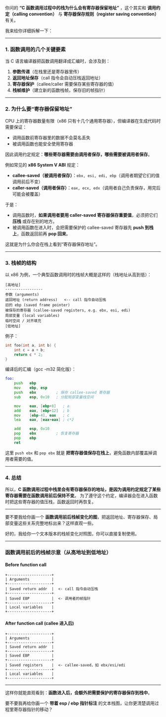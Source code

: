 你问的 **“C 函数调用过程中的栈为什么会有寄存器保留地址”** ，这个其实和 **调用约定（calling convention）** 与 **寄存器保存规则（register saving convention）** 有关。

我来给你详细拆解一下：

---

### 1. 函数调用的几个关键要素

当 C 语言编译器把函数调用翻译成汇编时，会涉及到：

1. **参数传递**（在栈里还是寄存器里传）
2. **返回地址保存**（call 指令会自动压栈返回地址）
3. **寄存器保护**（callee/caller 需要保存某些寄存器的值）
4. **栈帧维护**（建立新的函数栈帧，保存旧的帧指针）

---

### 2. 为什么要“寄存器保留地址”

CPU 上的寄存器数量有限（x86 只有十几个通用寄存器），但编译器在生成代码时需要保证：

* 调用函数前寄存器里的数据不会莫名丢失
* 被调用函数也能安全使用寄存器

因此调用约定规定：**哪些寄存器需要由调用者保存，哪些需要被调用者保存**。

例如常见的 **x86 System V ABI** 规定：

* **callee-saved（被调用者保存）**：`ebx, esi, edi, ebp`（调用者期望它们的值调用前后不变）
* **caller-saved（调用者保存）**：`eax, ecx, edx`（调用者自己负责保存，用完后可能会被覆盖）

于是：

* 调用函数时，**如果调用者要用 caller-saved 寄存器保存重要值**，必须把它们 **压栈** 或存在别的地方。
* 被调用函数在进入时，会把需要保护的 callee-saved 寄存器先 **push 到栈上**，函数返回前再 **pop 回来**。

这就是为什么你会在栈上看到“寄存器保存地址”。

---

### 3. 栈帧的结构

以 x86 为例，一个典型函数调用时的栈帧大概是这样的（栈地址从高到低）：

```
[高地址]
-----------------
参数 (arguments)
返回地址 (return address)   <-- call 指令自动压栈
旧的 ebp (saved frame pointer)
被保存的寄存器 (callee-saved registers, e.g. ebx, esi, edi)
局部变量 (local variables)
临时空间 / 对齐填充
[低地址]
```

例子：

```c
int foo(int a, int b) {
    int c = a + b;
    return c * 2;
}
```

编译后的汇编（gcc -m32 简化版）：

```asm
foo:
    push   ebp
    mov    ebp, esp
    push   ebx         ; 保存 callee-saved 寄存器
    sub    esp, 0x10   ; 分配局部变量栈空间

    mov    eax, [ebp+8]   ; a
    add    eax, [ebp+12]  ; b
    mov    [ebp-4], eax   ; c
    lea    eax, [eax+eax] ; c*2

    add    esp, 0x10
    pop    ebx         ; 恢复寄存器
    pop    ebp
    ret
```

这里 `push ebx` 和 `pop ebx` 就是 **把寄存器值保存在栈上**，避免函数内部覆盖掉调用者需要的值。

---

### 4. 总结

所以，**C 函数调用过程中栈里会有寄存器保存的地址，是因为调用约定规定了某些寄存器需要在函数调用前后保持不变**。
为了遵守这个约定，编译器会在进入函数时把这些寄存器的值压栈，函数返回时再恢复。

---

要不要我给你画一个 **函数调用前后栈帧变化的图**，把返回地址、寄存器保存、局部变量这些关系完整地标出来？这样直观一些。


好的，我给你一个文本版本的栈帧变化对照图，你可以直接复制使用。

---

### 函数调用前后的栈帧示意（从高地址到低地址）

#### **Before function call**

```
+--------------------+
| Arguments          |
+--------------------+
| Saved return addr  |  <- call 指令自动压栈
+--------------------+
| Saved EBP          |  <- 调用者的帧指针
+--------------------+
| Local variables    |
+--------------------+
```

#### **After function call (callee 进入后)**

```
+--------------------+
| Arguments          |
+--------------------+
| Saved return addr  |
+--------------------+
| Saved EBP          |
+--------------------+
| Saved registers    |  <- callee-saved，如 ebx/esi/edi
+--------------------+
| Local variables    |
+--------------------+
```

---

这样你就能直观看到：**函数进入后，会额外把需要保护的寄存器保存到栈中**。

要不要我再给你画一个 **带着 esp / ebp 指针标注** 的文本栈图，让你更清楚调用过程里寄存器指针的移动？
